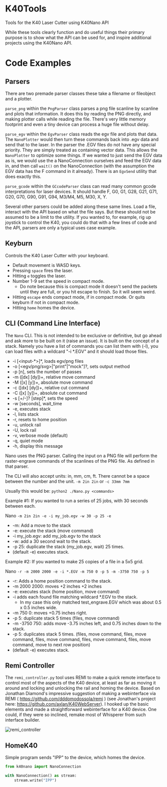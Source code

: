 # K40Tools
Tools for the K40 Laser Cutter using K40Nano API

While these tools clearly function and do useful things their primary purpose is to show what the API can be used for, and inspire additional projects using the K40Nano API.

# Code Examples

Parsers
---

There are two premade parser classes these take a filename or fileobject and a plotter. 

`parse_png` within the `PngParser` class parses a png file scanline by scanline and plots that information. It does this by reading the PNG directly, and making plotter calls while reading the file. There's very little memory footprint and even a tiny device can process a huge file without delay.

`parse_egv` within the `EgvParser` class reads the egv file and plots that data. The `NanoPlotter` would then turn these commands back into .egv data and send that to the laser. In the parser the .EGV files do not have any special priority. They are simply treated as containing vector data. This allows the `NanoPlotter` to optimize some things. If we wanted to just send the EGV data as is, we would use the a NanoConnection ourselves and feed the EGV data in, and then call `wait()` on the NanoConnection (with the assumption the EGV data has the F command in it already). There is an `EgvSend` utility that does exactly this.

`parse_gcode` within the `GCcodeParser` class can read many common gcode interpretations for laser devices. It should handle F, G0, G1, G28, G21, G71, G20, G70, G90, G91, G94, M3/M4, M5, M30, X, Y.

Several other parsers could be added along these same lines. Load a file, interact with the API based on what the file says. But these should not be assumed to be a limit to the utility. If you wanted to, for example, rig up joystick to control the K40, you could do that with a few lines of code and the API, parsers are only a typical uses case example.

Keyburn
---

Controls the K40 Laser Cutter with your keyboard.

* Default movement is WASD keys. 
* Pressing `space` fires the laser.
* Hitting `e` toggles the laser.
* Number 1-9 set the speed in compact mode.
    * Do note because this is compact mode it doesn't send the packets until they are full, or you hit escape to finish. So it will seem weird.
* Hitting `escape` ends compact mode, if in compact mode. Or quits keyburn if not in compact mode.
* Hitting `home` homes the device.


CLI (Command Line Interface)
---
The `Nano` CLI. This is not intended to be exclusive or definitive, but go ahead and ask more to be built on it (raise an issue). It is built on the concept of a stack. Namely you have a list of commands you can list them with (-l), you can load files with a wildcard "-i \*.EGV" and it should load those files.
 
* -i [\<input-\*\>]\*, loads egv/png files
* -o [<egv/png/svg>|"print"|"mock"]?, sets output method
* -p [n], sets the number of passes
* -m ([dx] [dy])+, relative move command
* -M ([x] [y])+, absolute move command
* -c ([dx] [dy])+, relative cut command
* -C ([x] [y])+, absolute cut command
* -s [+/-]?<speed> [step]*, sets the speed
* -w [seconds], wait_time
* -e, executes stack
* -l, lists stack
* -r, resets to home position
* -u, unlock rail
* -U, lock rail
* -v, verbose mode (default)
* -q, quiet mode
* -h, display this message

Nano uses the PNG parser. Calling the input on a PNG file will perform the raster-engrave commands of the scanlines of the PNG file. As defined in that parser. 

The CLI will also accept units: in, mm, cm, ft. There cannot be a space between the number and the unit. `-m 2in 2in` or `-c 33mm 7mm` 

Usually this would be:
`python2 ./Nano.py <commands>`

Example #1:
If you wanted to run a series of 25 jobs, with 30 seconds between each.

Nano `-m 2in 2in -e -i my_job.egv -w 30 -p 25 -e`

* -m: Add a move to the stack
* -e: execute the stack (move command)
* -i my_job.egv: add my_job.egv to the stack
* -w: add a 30 second wait to the stack.
* -p 25: duplicate the stack (my_job.egv, wait) 25 times.
* (default -e) executes stack.

Example #2:
If you wanted to make 25 copies of a file in a 5x5 grid.

Nano `-r -m 2000 2000 -e -i *.EGV -m 750 0 -p 5 -m -3750 750 -p 5`

* -r: Adds a home position command to the stack.
* -m 2000 2000: moves +2 inches +2 inches
* -e: executes stack (home position, move command)
* -i adds each found file matching wildcard \*.EGV to the stack.
    * In my case this only matched test_engrave.EGV which was about 0.5 x 0.5 inches wide.
* -m 750 0: moves +0.75 inches right.
* -p 5: duplicate stack 5 times (files, move command)
* -m -3750 750: adds move -3.75 inches left, and 0.75 inches down to the stack.
* -p 5: duplicates stack 5 times. (files, move command, files, move command, files, move command, files, move command, files, move command, move to next row position)
* (default -e) executes stack.

Remi Controller
---
The `remi_controller.py` tool uses REMI to make a quick remote interface to control most of the aspects of the K40 device, at least as far as moving it around and locking and unlocking the rail and homing the device. Based on Jonathan Diamond's impressive suggestion of making a webinterface via REMI ( https://github.com/dddomodossola/remi ) (see Jonathan's project here: https://github.com/axlan/K40WebServer). I hooked up the basic elements and made a straightforward webinterface for a K40 device. One could, if they were so inclined, remake most of Whisperer from such interface builder.

![remi_controller](https://user-images.githubusercontent.com/3302478/55131531-342e7d80-50dc-11e9-99f3-10b52760f229.png)

HomeK40
---

Simple program sends "IPP" to the device, which homes the device.

```python
from k40nano import NanoConnection

with NanoConnection() as stream:
    stream.write("IPP")
```

